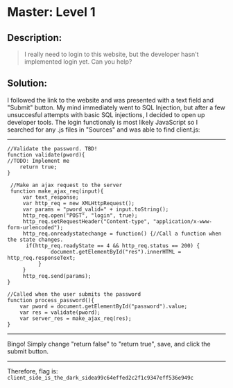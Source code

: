 # Master: Level 1
## Description: 
>I really need to login to this website, but the developer hasn't implemented login yet. Can you help?
## Solution:
I followed the link to the website and was presented with a text field and "Submit" button. My mind immediately went to SQL Injection, but after a few unsuccesful attempts with basic SQL injections, I decided to open up developer tools. The login functionaly is most likely JavaScript so I searched for any .js files in "Sources" and was able to find client.js:
***
    //Validate the password. TBD!
    function validate(pword){
    //TODO: Implement me
        return true;
    }

     //Make an ajax request to the server
     function make_ajax_req(input){
         var text_response;
         var http_req = new XMLHttpRequest();
         var params = "pword_valid=" + input.toString();
         http_req.open("POST", "login", true);
         http_req.setRequestHeader("Content-type", "application/x-www-form-urlencoded");
         http_req.onreadystatechange = function() {//Call a function when the state changes.
  	      if(http_req.readyState == 4 && http_req.status == 200) {
                  document.getElementById("res").innerHTML = http_req.responseText;
              }
         }
         http_req.send(params);
    }

    //Called when the user submits the password
    function process_password(){
        var pword = document.getElementById("password").value;
        var res = validate(pword);
        var server_res = make_ajax_req(res);
    }  
***
Bingo! Simply change "return false" to "return true", save, and click the submit button.
***
Therefore, flag is: `client_side_is_the_dark_sidea99c64effed2c2f1c9347eff536e949c`
